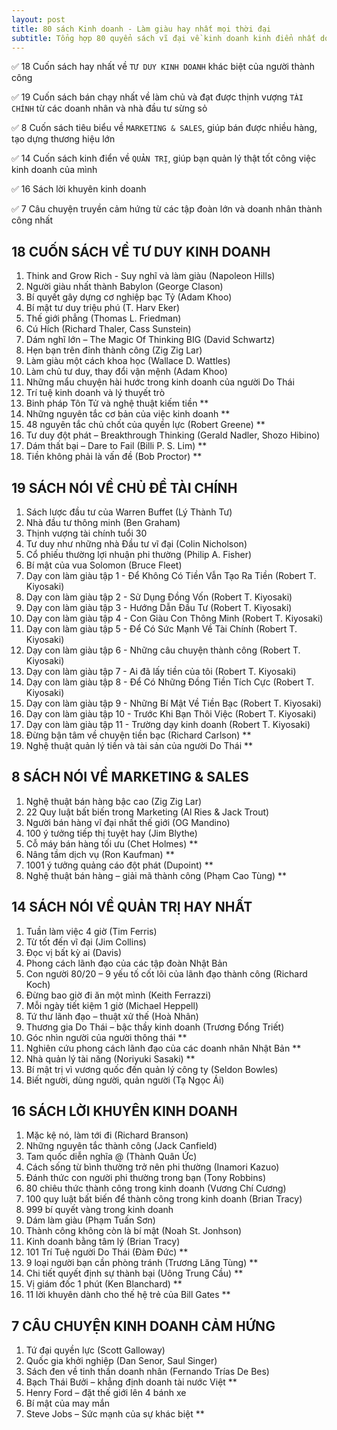 ```yaml
---
layout: post
title: 80 sách Kinh doanh - Làm giàu hay nhất mọi thời đại
subtitle: Tổng hợp 80 quyển sách vĩ đại về kinh doanh kinh điển nhất do tạp chí New York Times bình chọn, giúp đạt được giấc mơ làm giàu 
---
```


✅ 18 Cuốn sách hay nhất về `TƯ DUY KINH DOANH` khác biệt của người thành công

✅ 19 Cuốn sách bán chạy nhất về làm chủ và đạt được thịnh vượng `TÀI CHÍNH` từ các doanh nhân và nhà đầu tư sừng sỏ

✅ 8 Cuốn sách tiêu biểu về `MARKETING & SALES`, giúp bán được nhiều hàng, tạo dựng thương hiệu lớn

✅ 14 Cuốn sách kinh điển về `QUẢN TRỊ`, giúp bạn quản lý thật tốt công việc kinh doanh của mình

✅ 16 Sách lời khuyên kinh doanh

✅ 7 Câu chuyện truyền cảm hứng từ các tập đoàn lớn và doanh nhân thành công nhất



## 18 CUỐN SÁCH VỀ TƯ DUY KINH DOANH
1.	Think and Grow Rich - Suy nghĩ và làm giàu (Napoleon Hills)
2.	Người giàu nhất thành Babylon (George Clason)
3.	Bí quyết gây dựng cơ nghiệp bạc Tỷ (Adam Khoo)
4.	Bí mật tư duy triệu phú (T. Harv Eker)
5.	Thế giới phẳng (Thomas L. Friedman)
6.	Cú Hích (Richard Thaler, Cass Sunstein)
7.	Dám nghĩ lớn – The Magic Of Thinking BIG (David Schwartz)
8.	Hẹn bạn trên đỉnh thành công (Zig Zig Lar)
9.	Làm giàu một cách khoa học (Wallace D. Wattles)
10.	Làm chủ tư duy, thay đổi vận mệnh (Adam Khoo)
11.	Những mẩu chuyện hài hước trong kinh doanh của người Do Thái
12.	Trí tuệ kinh doanh và lý thuyết trò
13.	Binh pháp Tôn Tử và nghệ thuật kiếm tiền **
14.	Những nguyên tắc cơ bản của việc kinh doanh **
15.	48 nguyên tắc chủ chốt của quyền lực (Robert Greene) **
16.	Tư duy đột phát – Breakthrough Thinking (Gerald Nadler, Shozo Hibino)
17.	Dám thất bại – Dare to Fail (Billi P. S. Lim) **
18.	Tiền không phải là vấn đề (Bob Proctor) **

## 19 SÁCH NÓI VỀ CHỦ ĐỀ TÀI CHÍNH
1.	Sách lược đầu tư của Warren Buffet (Lý Thành Tư)
2.	Nhà đầu tư thông minh (Ben Graham)
3.	Thịnh vượng tài chính tuổi 30
4.	Tư duy như những nhà Đầu tư vĩ đại (Colin Nicholson)
5.	Cổ phiếu thường lợi nhuận phi thường (Philip A. Fisher)
6.	Bí mật của vua Solomon (Bruce Fleet)
7.	Dạy con làm giàu tập 1 - Để Không Có Tiền Vẫn Tạo Ra Tiền (Robert T. Kiyosaki)
8.	Dạy con làm giàu tập 2 - Sử Dụng Đồng Vốn (Robert T. Kiyosaki)
9.	Dạy con làm giàu tập 3 - Hướng Dẫn Đầu Tư (Robert T. Kiyosaki)
10.	Dạy con làm giàu tập 4 - Con Giàu Con Thông Minh (Robert T. Kiyosaki)
11.	Dạy con làm giàu tập 5 - Để Có Sức Mạnh Về Tài Chính‎ (Robert T. Kiyosaki)
12.	Dạy con làm giàu tập 6 - Những câu chuyện thành công (Robert T. Kiyosaki)
13.	Dạy con làm giàu tập 7 - Ai đã lấy tiền của tôi (Robert T. Kiyosaki)
14.	Dạy con làm giàu tập 8 - Để Có Những Đồng Tiền Tích Cực (Robert T. Kiyosaki)
15.	Dạy con làm giàu tập 9 - Những Bí Mật Về Tiền Bạc (Robert T. Kiyosaki)
16.	Dạy con làm giàu tập 10 - Trước Khi Bạn Thôi Việc (Robert T. Kiyosaki)
17.	Dạy con làm giàu tập 11 - Trường dạy kinh doanh (Robert T. Kiyosaki)
18.	Đừng bận tâm về chuyện tiền bạc (Richard Carlson) **
19.	Nghệ thuật quản lý tiền và tài sản của người Do Thái **

## 8 SÁCH NÓI VỀ MARKETING & SALES
1.	Nghệ thuật bán hàng bậc cao (Zig Zig Lar)
2.	22 Quy luật bất biến trong Marketing (Al Ries & Jack Trout)
3.	Người bán hàng vĩ đại nhất thế giới (OG Mandino)
4.	100 ý tưởng tiếp thị tuyệt hay (Jim Blythe)
5.	Cỗ máy bán hàng tối ưu (Chet Holmes) **
6.	Nâng tầm dịch vụ (Ron Kaufman) **
7.	1001 ý tưởng quảng cáo đột phát (Dupoint) **
8.	Nghệ thuật bán hàng – giải mã thành công (Phạm Cao Tùng) **

## 14 SÁCH NÓI VỀ QUẢN TRỊ HAY NHẤT
1.	Tuần làm việc 4 giờ (Tim Ferris)
2.	Từ tốt đến vĩ đại (Jim Collins)
3.	Đọc vị bất kỳ ai (Davis)
4.	Phong cách lãnh đạo của các tập đoàn Nhật Bản
5.	Con người 80/20 – 9 yếu tố cốt lõi của lãnh đạo thành công (Richard Koch)
6.	Đừng bao giờ đi ăn một mình (Keith Ferrazzi)
7.	Mỗi ngày tiết kiệm 1 giờ (Michael Heppell)
8.	Tứ thư lãnh đạo – thuật xử thế (Hoà Nhân)
9.	Thương gia Do Thái – bậc thầy kinh doanh (Trương Đổng Triết)
10.	Góc nhìn người của người thông thái **
11.	Nghiên cứu phong cách lãnh đạo của các doanh nhân Nhật Bản **
12.	Nhà quản lý tài năng (Noriyuki Sasaki) **
13.	Bí mật trị vì vương quốc đến quản lý công ty (Seldon Bowles)
14.	Biết người, dùng người, quản người (Tạ Ngọc Ái)

## 16 SÁCH LỜI KHUYÊN KINH DOANH
1.	Mặc kệ nó, làm tới đi (Richard Branson)
2.	Những nguyên tắc thành công (Jack Canfield)
3.	Tam quốc diễn nghĩa @ (Thành Quân Ức)
4.	Cách sống từ bình thường trở nên phi thường (Inamori Kazuo)
5.	Đánh thức con người phi thường trong bạn (Tony Robbins)
6.	80 chiêu thức thành công trong kinh doanh (Vương Chí Cương)
7.	100 quy luật bất biến để thành công trong kinh doanh (Brian Tracy)
8.	999 bí quyết vàng trong kinh doanh
9.	Dám làm giàu (Phạm Tuấn Sơn)
10.	Thành công không còn là bí mật (Noah St. Jonhson)
11.	Kinh doanh bằng tâm lý (Brian Tracy)
12.	101 Trí Tuệ người Do Thái (Đàm Đức) **
13.	9 loại người bạn cần phòng tránh (Trương Lăng Tùng) **
14.	Chi tiết quyết định sự thành bại (Uông Trung Cầu) **
15.	Vị giám đốc 1 phút (Ken Blanchard) **
16.	11 lời khuyên dành cho thế hệ trẻ của Bill Gates **

## 7 CÂU CHUYỆN KINH DOANH CẢM HỨNG
1.	Tứ đại quyền lực (Scott Galloway)
2.	Quốc gia khởi nghiệp (Dan Senor, Saul Singer)
3.	Sách đen về tinh thần doanh nhân (Fernando Trías De Bes)
4.	Bạch Thái Bưởi – khẳng định doanh tài nước Việt **
5.	Henry Ford – đặt thế giới lên 4 bánh xe
6.	Bí mật của may mắn
7.	Steve Jobs – Sức mạnh của sự khác biệt **
